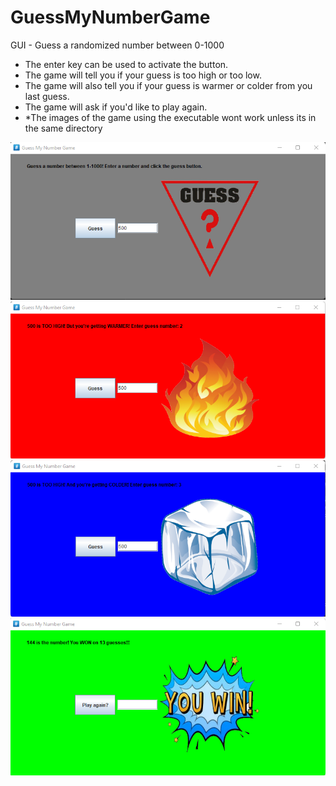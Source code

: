 # GuessMyNumberGame
GUI - Guess a randomized number between 0-1000
- The enter key can be used to activate the button.
- The game will tell you if your guess is too high or too low.
- The game will also tell you if your guess is warmer or colder from you last guess.
- The game will ask if you'd like to play again.
- *The images of the game using the executable wont work unless its in the same directory

![](images/guessnumberpic.png)
![](images/guessnumberpic2.png)
![](images/guessnumberpic3.png)
![](images/guessnumberpic4.png)
